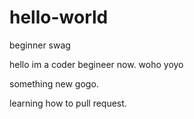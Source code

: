 # hello-world
beginner swag

hello im a coder begineer now.
woho
yoyo

something new gogo.

learning how to pull request.
